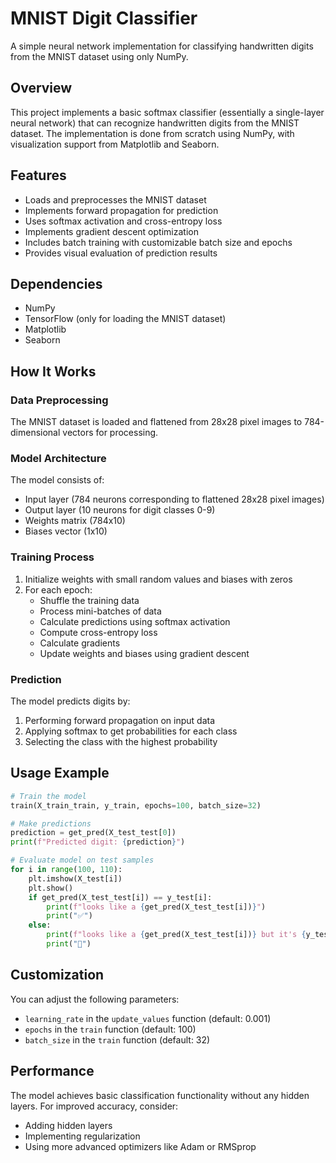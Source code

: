 # MNIST Digit Classifier

A simple neural network implementation for classifying handwritten digits from the MNIST dataset using only NumPy.

## Overview

This project implements a basic softmax classifier (essentially a single-layer neural network) that can recognize handwritten digits from the MNIST dataset. The implementation is done from scratch using NumPy, with visualization support from Matplotlib and Seaborn.

## Features

- Loads and preprocesses the MNIST dataset
- Implements forward propagation for prediction
- Uses softmax activation and cross-entropy loss
- Implements gradient descent optimization
- Includes batch training with customizable batch size and epochs
- Provides visual evaluation of prediction results

## Dependencies

- NumPy
- TensorFlow (only for loading the MNIST dataset)
- Matplotlib
- Seaborn

## How It Works

### Data Preprocessing

The MNIST dataset is loaded and flattened from 28x28 pixel images to 784-dimensional vectors for processing.

### Model Architecture

The model consists of:
- Input layer (784 neurons corresponding to flattened 28x28 pixel images)
- Output layer (10 neurons for digit classes 0-9)
- Weights matrix (784x10)
- Biases vector (1x10)

### Training Process

1. Initialize weights with small random values and biases with zeros
2. For each epoch:
   - Shuffle the training data
   - Process mini-batches of data
   - Calculate predictions using softmax activation
   - Compute cross-entropy loss
   - Calculate gradients
   - Update weights and biases using gradient descent

### Prediction

The model predicts digits by:
1. Performing forward propagation on input data
2. Applying softmax to get probabilities for each class
3. Selecting the class with the highest probability

## Usage Example

```python
# Train the model
train(X_train_train, y_train, epochs=100, batch_size=32)

# Make predictions
prediction = get_pred(X_test_test[0])
print(f"Predicted digit: {prediction}")

# Evaluate model on test samples
for i in range(100, 110):
    plt.imshow(X_test[i])
    plt.show()
    if get_pred(X_test_test[i]) == y_test[i]:
        print(f"looks like a {get_pred(X_test_test[i])}")
        print("✅")
    else:
        print(f"looks like a {get_pred(X_test_test[i])} but it's {y_test[i]}")
        print("🔴")
```

## Customization

You can adjust the following parameters:
- `learning_rate` in the `update_values` function (default: 0.001)
- `epochs` in the `train` function (default: 100)
- `batch_size` in the `train` function (default: 32)

## Performance

The model achieves basic classification functionality without any hidden layers. For improved accuracy, consider:
- Adding hidden layers
- Implementing regularization
- Using more advanced optimizers like Adam or RMSprop
